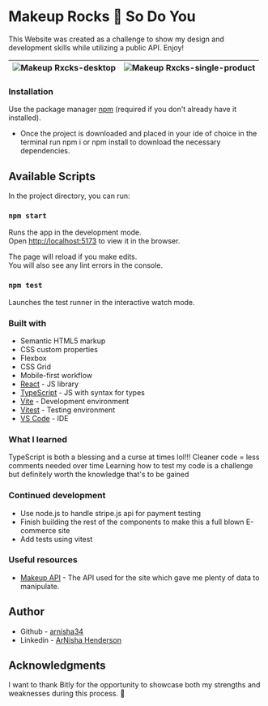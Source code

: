 

# <h1>Makeup Rocks :blue_heart: So Do You</h1>

This Website was created as a challenge to show my design and development skills while utilizing a public API.  Enjoy!

![Makeup Rxcks-desktop](https://github.com/arnisha34/makeup/assets/970143/98e038fa-ce00-43f4-8d89-1edeeabdb34c) | ![Makeup Rxcks-single-product](https://github.com/arnisha34/makeup/assets/970143/3993439a-4279-454c-90c8-1d15bfd454c9)
|-|-|

### Installation

Use the package manager [npm](https://docs.npmjs.com/downloading-and-installing-node-js-and-npm) (required if you don't already have it installed).

- Once the project is downloaded and placed in your ide of choice in the terminal run npm i or npm install to download the necessary dependencies.

## Available Scripts

In the project directory, you can run:

### `npm start`

Runs the app in the development mode.<br>
Open [http://localhost:5173](http://localhost:5173) to view it in the browser.

The page will reload if you make edits.<br>
You will also see any lint errors in the console.

### `npm test`

Launches the test runner in the interactive watch mode.

### Built with

- Semantic HTML5 markup
- CSS custom properties
- Flexbox
- CSS Grid
- Mobile-first workflow
- [React](https://reactjs.org/) - JS library
- [TypeScript](https://www.typescriptlang.org/) - JS with syntax for types
- [Vite](https://vitejs.dev/) - Development environment
- [Vitest](https://vitest.dev/) - Testing environment
- [VS Code](https://code.visualstudio.com) - IDE

### What I learned

TypeScript is both a blessing and a curse at times lol!!!
Cleaner code = less comments needed over time
Learning how to test my code is a challenge but definitely worth the knowledge that's to be gained 

### Continued development

- Use node.js to handle stripe.js api for payment testing
- Finish building the rest of the components to make this a full blown E-commerce site
- Add tests using vitest

### Useful resources

- [Makeup API](http://makeup-api.herokuapp.com) - The API used for the site which gave me plenty of data to manipulate.

## Author

- Github - [arnisha34](https://github.com/arnisha34)
- Linkedin - [ArNisha Henderson](https://linkedin.com/in/arnisha-henderson)

## Acknowledgments

I want to thank Bitly for the opportunity to showcase both my strengths and weaknesses during this process. :pray:
